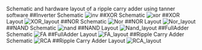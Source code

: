 Schematic and hardware layout of a ripple carry adder using tanner software
##Inverter Schematic
![inv](https://github.com/mostafa0001-me/RCA---Hardware-Modeling/assets/57318849/e5f922bb-595f-4e89-b9f8-0ab16305be7f)
##XOR Schematic
![xor](https://github.com/mostafa0001-me/RCA---Hardware-Modeling/assets/57318849/17e0da3f-7f0d-4976-b333-352c899a06b3)
##XOR Layout
![XOR_layout](https://github.com/mostafa0001-me/RCA---Hardware-Modeling/assets/57318849/a62fa03c-935c-4b86-b8fc-99ab38baa375)
##NOR Schematic
![Nor](https://github.com/mostafa0001-me/RCA---Hardware-Modeling/assets/57318849/e06aa58e-a185-4054-b3e4-e8215872f86c)
##NOR Layout
![Nor_layout](https://github.com/mostafa0001-me/RCA---Hardware-Modeling/assets/57318849/f2f88486-2eab-44ac-a3b5-98f5af8f1400)
##NAND Schematic
![nand](https://github.com/mostafa0001-me/RCA---Hardware-Modeling/assets/57318849/b7e88d37-5e98-4ac2-88a1-d2e5e93c7570)
##NAND Layout
![Nand_layout](https://github.com/mostafa0001-me/RCA---Hardware-Modeling/assets/57318849/f90e9526-ff53-4402-a6b1-de5465d0a914)
##FullAdder Schematic
![FA](https://github.com/mostafa0001-me/RCA---Hardware-Modeling/assets/57318849/6bb399db-70c1-4bc0-a7a9-250efd64601d)
##FullAdder Layout
![FA_layout](https://github.com/mostafa0001-me/RCA---Hardware-Modeling/assets/57318849/42ed5c67-191c-435c-aaa1-f8831adeafac)
##Ripple Carry Adder Schematic
![RCA](https://github.com/mostafa0001-me/RCA---Hardware-Modeling/assets/57318849/5952c8e3-9f06-47b7-8ea3-a87a852f73da)
##Ripple Carry Adder Layout
![RCA_layout](https://github.com/mostafa0001-me/RCA---Hardware-Modeling/assets/57318849/e59a7b4f-4777-49ea-901e-87b5816d1265)
